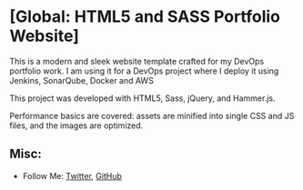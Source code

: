 # [Global: HTML5 and SASS Portfolio Website]

This is a modern and sleek website template crafted for my DevOps portfolio work. I am using it for a DevOps project where I deploy it using Jenkins, SonarQube, Docker and AWS

This project was developed with HTML5, Sass, jQuery, and Hammer.js.

Performance basics are covered: assets are minified into single CSS and JS files, and the images are optimized.

## Misc:
* Follow Me: [Twitter](https://twitter.com/manuchim_ix), [GitHub](https://github.com/mxnuchim)
